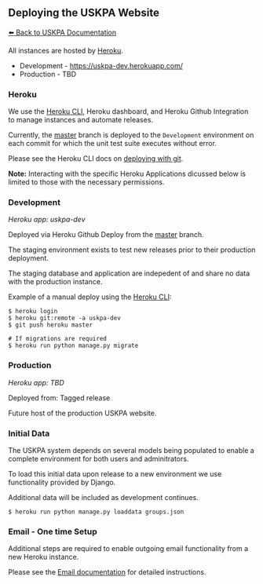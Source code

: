 ## Deploying the USKPA Website
[:arrow_left: Back to USKPA
Documentation](../docs)

All instances are hosted by [Heroku].

* Development - https://uskpa-dev.herokuapp.com/
* Production - TBD

### Heroku

We use the [Heroku CLI], Heroku dashboard, and Heroku Github
Integration to manage instances and automate releases.

Currently, the [master] branch is deployed to the `Development` environment
on each commit for which the unit test suite executes without error.

Please see the Heroku CLI docs on [deploying with git](https://devcenter.heroku.com/articles/git).

**Note:** Interacting with the specific Heroku Applications
dicussed below is limited to those with the necessary permissions.

### Development
*Heroku app: uskpa-dev*

Deployed via Heroku Github Deploy from the [master] branch.

The staging environment exists to test new releases prior
to their production deployment.

The staging database and application are indepedent of
and share no data with the production instance.

Example of a manual deploy using the [Heroku CLI]:

```shell
$ heroku login
$ heroku git:remote -a uskpa-dev
$ git push heroku master

# If migrations are required
$ heroku run python manage.py migrate
```

### Production
*Heroku app: TBD*

Deployed from: Tagged release

Future host of the production USKPA website.

### Initial Data

The USKPA system depends on several models being populated
to enable a complete environment for both users and adminitrators.

To load this initial data upon release to a new environment we
use functionality provided by Django.

Additional data will be included as development continues.

```shell
$ heroku run python manage.py loaddata groups.json
```

### Email - One time Setup

Additional steps are required to enable outgoing email functionality from a new Heroku instance.

Please see the [Email documentation](email.md) for detailed instructions.

[Heroku]: https://heroku.com
[Heroku CLI]: https://devcenter.heroku.com/articles/heroku-cli
[master]: https://github.com/18F/uskpa/tree/master
